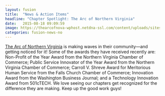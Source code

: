 ```yaml
---
layout: fusion
title:  "News & Action Items"
headline: "Chapter Spotlight: The Arc of Northern Virginia"
date:   2015-08-18 09:09:59
image: https://thearcofnova-wphost.netdna-ssl.com/content/uploads/sites/6/2015/10/nv-logo-full.jpg
categories: fusion-news-no
---
```

<a href="https://thearcofnova.org/">The Arc of Northern Virginia</a> is making waves in their community—and getting noticed for it! Some of the awards they have received recently are: Non-Profit of the Year Award from the Northern Virginia Chamber of Commerce; Public Service Innovator of the Year Award from the Northern Virginia Chamber of Commerce; Carroll V. Shreve Award for Meritorious Human Service from the Falls Church Chamber of Commerce; Innovation Award from the Washington Business Journal; and a Technology Innovation Award from 501cTECH. We love seeing our chapters get recognized for the difference they are making. Keep up the good work guys! 